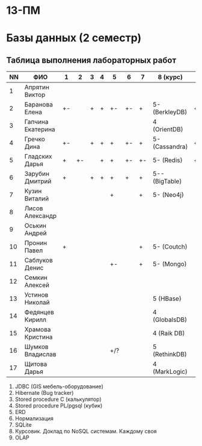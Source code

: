 # 13-ПМ
# Базы данных (2 семестр)

## Таблица выполнения лабораторных работ

| NN  | ФИО               | 1   | 2   | 3   | 4   | 5   | 6   | 7   | 8 (курс)       | 9   | Зачет |
| --- | ----------------- | --- | --- | --- | --- | --- | --- | --- | -------------- | --- | ----- |
| 1   | Апрятин Виктор    |     |     |     |     |     |     |     |                |     |       |
| 2   | Баранова Елена    | +-  |     | +   | +   | +-  | +-  | +   | 5- (BerkleyDB) | +   | +     |
| 3   | Гапчина Екатерина |     |     |     |     |     |     |     | 4 (OrientDB)   |     |       |
| 4   | Гречко Дина       | +-  |     | +   | +   | +   | +-  | +   | 5- (Cassandra) | +   | +     |
| 5   | Гладских Дарья    | +   | +-  |     | +   | +   | +-  | +-  | 5- (Redis)     | +-  | +     |
| 6   | Зарубин Дмитрий   | +   |     | +   | +   | +   | +   | +   | 5-- (BigTable) |     |       |
| 7   | Кузин Виталий     |     |     |     |     | +   |     | +   | 5- (Neo4j)     |     |       |
| 8   | Лисов Александр   |     |     |     |     |     |     |     |                |     |       |
| 9   | Оськин Андрей     |     |     |     |     |     |     |     |                |     |       |
| 10  | Пронин Павел      | +   |     |     |     |     |     | +   | 5- (Coutch)    |     |       |
| 11  | Саблуков Денис    |     |     |     |     | +-  |     | +   | 5- (Mongo)     |     |       |
| 12  | Семкин Алексей    |     |     |     |     |     |     |     |                |     |       |
| 13  | Устинов Николай   |     |     |     |     |     |     |     | 5 (HBase)      |     |       |
| 14  | Федянцев Кирилл   |     |     |     |     |     |     |     | 4 (GlobalsDB)  |     |       |
| 15  | Храмова Кристина  |     |     |     |     |     |     |     | 4 (Raik DB)    |     |       |
| 16  | Шумков Владислав  |     |     |     |     | +/? |     |     | 5 (RethinkDB)  |     |       |
| 17  | Щитова Дарья      |     |     |     |     |     |     |     | 4 (MarkLogic)  |     |       |

1. JDBC (GIS мебель-оборудование)
2. Hibernate (Bug tracker)
3. Stored procedure C (калькулятор)
4. Stored procedure PL/pgsql (кубик)
5. ERD
6. Нормализация
7. SQLite
8. Курсовик. Доклад по NoSQL системам. Каждому своя
9. OLAP
